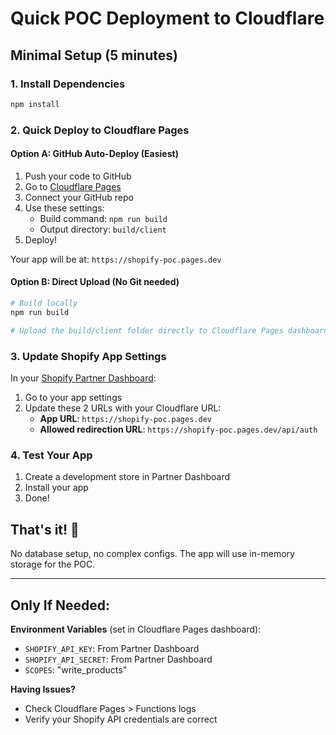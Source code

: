 # Quick POC Deployment to Cloudflare

## Minimal Setup (5 minutes)

### 1. Install Dependencies
```bash
npm install
```

### 2. Quick Deploy to Cloudflare Pages

#### Option A: GitHub Auto-Deploy (Easiest)
1. Push your code to GitHub
2. Go to [Cloudflare Pages](https://pages.cloudflare.com)
3. Connect your GitHub repo
4. Use these settings:
   - Build command: `npm run build`
   - Output directory: `build/client`
5. Deploy!

Your app will be at: `https://shopify-poc.pages.dev`

#### Option B: Direct Upload (No Git needed)
```bash
# Build locally
npm run build

# Upload the build/client folder directly to Cloudflare Pages dashboard
```

### 3. Update Shopify App Settings

In your [Shopify Partner Dashboard](https://partners.shopify.com):

1. Go to your app settings
2. Update these 2 URLs with your Cloudflare URL:
   - **App URL**: `https://shopify-poc.pages.dev`
   - **Allowed redirection URL**: `https://shopify-poc.pages.dev/api/auth`

### 4. Test Your App

1. Create a development store in Partner Dashboard
2. Install your app
3. Done!

## That's it! 🎉

No database setup, no complex configs. The app will use in-memory storage for the POC.

---

## Only If Needed:

**Environment Variables** (set in Cloudflare Pages dashboard):
- `SHOPIFY_API_KEY`: From Partner Dashboard
- `SHOPIFY_API_SECRET`: From Partner Dashboard
- `SCOPES`: "write_products"

**Having Issues?**
- Check Cloudflare Pages > Functions logs
- Verify your Shopify API credentials are correct